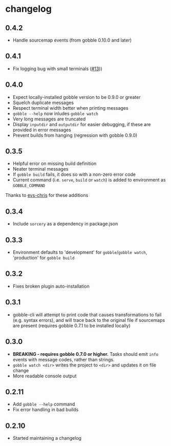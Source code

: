 # changelog

## 0.4.2

* Handle sourcemap events (from gobble 0.10.0 and later)

## 0.4.1

* Fix logging bug with small terminals ([#13](https://github.com/gobblejs/gobble-cli/issues/13)))

## 0.4.0

* Expect locally-installed gobble version to be 0.9.0 or greater
* Squelch duplicate messages
* Respect terminal width better when printing messages
* `gobble --help` now inludes `gobble watch`
* Very long messages are truncated
* Display `inputdir` and `outputdir` for easier debugging, if these are provided in error messages
* Prevent builds from hanging (regression with gobble 0.9.0)

## 0.3.5

* Helpful error on missing build definition
* Neater terminal messages
* If `gobble build` fails, it does so with a non-zero error code
* Current command (i.e. `serve`, `build` or `watch`) is added to environment as `GOBBLE_COMMAND`

Thanks to [evs-chris](https://github.com/evs-chris) for these additions

## 0.3.4

* Include `sorcery` as a dependency in package.json

## 0.3.3

* Environment defaults to 'development' for `gobble`/`gobble watch`, 'production' for `gobble build`

## 0.3.2

* Fixes broken plugin auto-installation

## 0.3.1

* gobble-cli will attempt to print code that causes transformations to fail (e.g. syntax errors), and will trace back to the original file if sourcemaps are present (requires gobble 0.7.1 to be installed locally)

## 0.3.0

* **BREAKING - requires gobble 0.7.0 or higher.** Tasks should emit `info` events with message codes, rather than strings.
* `gobble watch <dir>` writes the project to `<dir>` and updates it on file change
* More readable console output

## 0.2.11

* Add `gobble --help` command
* Fix error handling in bad builds

## 0.2.10

* Started maintaining a changelog